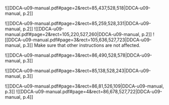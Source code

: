


![[DDCA-u09-manual.pdf#page=2&rect=85,437,528,518|DDCA-u09-manual, p.2]]


![[DDCA-u09-manual.pdf#page=2&rect=85,259,528,331|DDCA-u09-manual, p.2]]
![[DDCA-u09-manual.pdf#page=2&rect=105,220,527,260|DDCA-u09-manual, p.2]]
![[DDCA-u09-manual.pdf#page=3&rect=105,636,527,723|DDCA-u09-manual, p.3]]
Make sure that other instructions are not affected.






![[DDCA-u09-manual.pdf#page=3&rect=86,490,528,578|DDCA-u09-manual, p.3]]

![[DDCA-u09-manual.pdf#page=3&rect=85,138,528,243|DDCA-u09-manual, p.3]]


![[DDCA-u09-manual.pdf#page=3&rect=86,81,526,109|DDCA-u09-manual, p.3]]
![[DDCA-u09-manual.pdf#page=4&rect=86,678,527,722|DDCA-u09-manual, p.4]]
